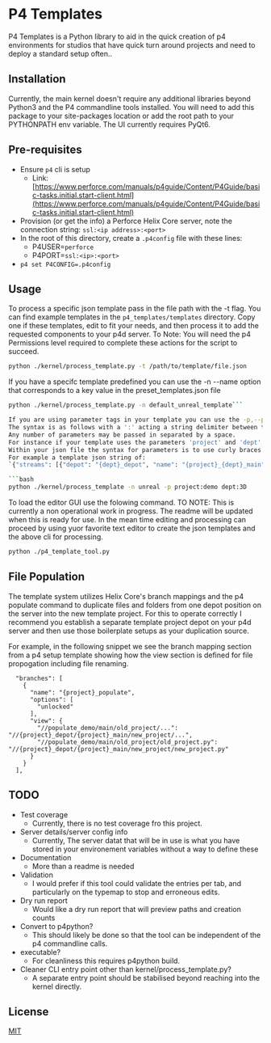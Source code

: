 # P4 Templates

P4 Templates is a Python library to aid in the quick creation of p4 environments for studios that have quick turn around projects and need to deploy a standard setup often..

## Installation

Currently, the main kernel doesn't require any additional libraries beyond Python3 and the P4 commandline tools installed.
You will need to add this package to your site-packages location or add the root path to your PYTHONPATH env variable.
The UI currently requires PyQt6. 

## Pre-requisites
* Ensure `p4` cli is setup 
  * Link: [https://www.perforce.com/manuals/p4guide/Content/P4Guide/basic-tasks.initial.start-client.html](https://www.perforce.com/manuals/p4guide/Content/P4Guide/basic-tasks.initial.start-client.html)
* Provision (or get the info) a Perforce Helix Core server, note the connection string: `ssl:<ip address>:<port>`
* In the root of this directory, create a `.p4config` file with these lines:
  * P4USER=`perforce`
  * P4PORT=`ssl:<ip>:<port>`
* `p4 set P4CONFIG=.p4config`

## Usage

To process a specific json template pass in the file path with the -t flag. 
You can find example templates in the `p4_templates/templates` directory. Copy one if these templates, edit to fit your needs, and then process it to add the requested components to your p4d server. To Note: You will need the p4 Permissions level required to complete these actions for the script to succeed.

```bash
python ./kernel/process_template.py -t /path/to/template/file.json
```

If you have a specifc template predefined you can use the -n --name option that corresponds to a key value in the preset_templates.json file

```bash
python ./kernel/process_template.py -n default_unreal_template```

If you are using parameter tags in your template you can use the -p,--parameter flag to input these values for processing. 
The syntax is as follows with a ':' acting a string delimiter between the key and value. 
Any number of parameters may be passed in separated by a space.
For instance if your template uses the parameters 'project' and 'dept' you would use the following syntax to pass the substitutions into the cli utility. 
Within your json file the syntax for parameters is to use curly braces to identify parameter values. 
For example a template json string of: 
`{"streams": [{"depot": "{dept}_depot", "name": "{project}_{dept}_main"}]}` would result in the creation of mainline stream named `demo_3D_main` within the `3D_depot` depot.

```bash
python ./kernel/process_template -n unreal -p project:demo dept:3D
```

To load the editor GUI use the folowing command.
TO NOTE: This is currently a non operational work in progress. The readme will be updated when this is ready for use. In the mean time editing and processing can proceed by using yuor favorite text editor to create the json templates and the above cli for processing. 

```bash
python ./p4_template_tool.py
```

## File Population

The template system utilizes Helix Core's branch mappings and the p4 populate command to duplicate files and folders from one depot position on the server into the new template project. For this to operate correctly I recommend you establish a separate template project depot on your p4d server and then use those boilerplate setups as your duplication source.

For example, in the following snippet we see the branch mapping section from a p4 setup template showing how the view section is defined for file propogation including file renaming.
 
```
  "branches": [
    {
      "name": "{project}_populate",
      "options": [
        "unlocked"
      ],
      "view": {
        "//populate_demo/main/old_project/...": "//{project}_depot/{project}_main/new_project/...",
        "//populate_demo/main/old_project/old_project.py": "//{project}_depot/{project}_main/new_project/new_project.py"
      }
    }
  ],
```

## TODO
- Test coverage
  - Currently, there is no test coverage fro this project.
- Server details/server config info
  - Currently, The server datat that will be in use is what you have stored in your environement variables without a way to define these 
- Documentation
  - More than a readme is needed 
- Validation 
  - I would prefer if this tool could validate the entries per tab, and particularly on the typemap to stop and erroneous edits.
- Dry run report
  - Would like a dry run report that will preview paths and creation counts
- Convert to p4python?
  - This should likely be done so that the tool can be independent of the p4 commandline calls.
- executable?
  - For cleanliness this requires p4python build.
- Cleaner CLI entry point other than kernel/process_template.py?
  - A separate entry point should be stabilised beyond reaching into the kernel directly.
 
## License

[MIT](https://choosealicense.com/licenses/mit/)
